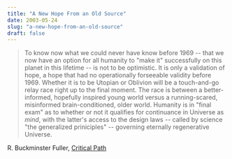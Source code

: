 ```yaml
---
title: "A New Hope From an Old Source"
date: 2003-05-24
slug: "a-new-hope-from-an-old-source"
draft: false
---
```

> To know now what we could never have know before 1969 -- that we now have an option for all humanity to "make it" successfully on this planet in this lifetime -- is not to be optimistic. It is only a validation of hope, a hope that had no operationally forseeable validity before 1969. Whether it is to be Utopian or Oblivion will be a touch-and-go relay race right up to the final moment. The race is between a better-informed, hopefully inspired young world versus a running-scared, misinformed brain-conditioned, older world. Humanity is in "final exam" as to whether or not it qualifies for continuance in Universe as _mind_, with the  latter's access to the design laws -- called by science "the generalized priniciples" -- governing eternally regenerative Universe.

R. Buckminster Fuller, [Critical Path](https://www.amazon.com/exec/obidos/tg/detail/-/0312174918)